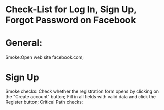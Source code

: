# Check-List for Log In, Sign Up, Forgot Password on Facebook

# General:
Smoke:Open web site facebook.com;
# Sign Up
Smoke checks:
 Check whether the registration form opens by clicking on the "Create account" button;
 Fill in all fields with valid data and click the Register button;
Critical Path checks:
 
